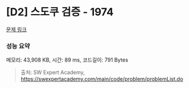 # [D2] 스도쿠 검증 - 1974 

[문제 링크](https://swexpertacademy.com/main/code/problem/problemDetail.do?contestProbId=AV5Psz16AYEDFAUq) 

### 성능 요약

메모리: 43,908 KB, 시간: 89 ms, 코드길이: 791 Bytes



> 출처: SW Expert Academy, https://swexpertacademy.com/main/code/problem/problemList.do
